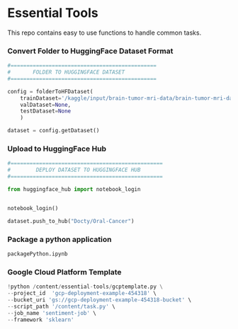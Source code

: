 # Essential Tools

This repo contains easy to use functions to handle common tasks.

### Convert Folder to HuggingFace Dataset Format
```python
#==============================================
#       FOLDER TO HUGGINGFACE DATASET
#==============================================

config = folderToHFDataset(
    trainDataset='/kaggle/input/brain-tumor-mri-data/brain-tumor-mri-dataset', 
    valDataset=None, 
    testDataset=None 
    )

dataset = config.getDataset()
```

### Upload to HuggingFace Hub
```python
#================================================
#        DEPLOY DATASET TO HUGGINGFACE HUB
#================================================

from huggingface_hub import notebook_login


notebook_login()

dataset.push_to_hub("Docty/Oral-Cancer")
```
### Package a python application
```bash
packagePython.ipynb
```

### Google Cloud Platform Template
```python
!python /content/essential-tools/gcptemplate.py \
--project_id  'gcp-deployment-example-454318' \
--bucket_uri 'gs://gcp-deployment-example-454318-bucket' \
--script_path '/content/task.py' \
--job_name 'sentiment-job' \
--framework 'sklearn'
```
